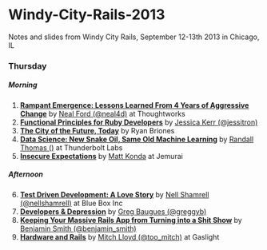 Windy-City-Rails-2013
=====================

Notes and slides from Windy City Rails, September 12-13th 2013 in Chicago, IL


### Thursday
##### Morning
1. [**Rampant Emergence: Lessons Learned From 4 Years of Aggressive Change**](Thursday/1_rampant_emergence.md) by [Neal Ford (@neal4d)](http://www.twitter.com/neal4d) at Thoughtworks
2. [**Functional Principles for Ruby Developers**](Thursday/2_rampant_emergence.md) by [Jessica Kerr (@jessitron)](http://www.twitter.com/jessitron)
3. [**The City of the Future, Today**](Thursday/3_the_city_of_the_future_today.md) by Ryan Briones
4. [**Data Science: New Snake Oil, Same Old Machine Learning**](Thursday/4_data_science_new_snake_oil_same_old_machine_learning.md) by [Randall Thomas ()](https://twitter.com/daksis) at Thunderbolt Labs
5. [**Insecure Expectations**](Thursday/5_insecure_expectations) by [Matt Konda](http://www.twitter.com/mkonda) at Jemurai

##### Afternoon
6. [**Test Driven Development: A Love Story**](Thursday/6_test_driven_development_a_love_story.md) by [Nell Shamrell (@nellshamrell)](https://twitter.com/nellshamrell) at Blue Box Inc
7. [**Developers & Depression**](Thursday/7_developers_and_depression) by [Greg Baugues (@greggyb)](http://www.twitter.com/greggyb)
8. [**Keeping Your Massive Rails App from Turning into a Shit Show**](8_keeping_your_massive_rails_app_from_turning_into_a_shit_show.md) by [Benjamin Smith (@benjamin_smith)](http://www.twitter.com/benjamin_smith)
9. [**Hardware and Rails**](Thursday/9_hardware_and_rails.md) by [Mitch Lloyd (@too_mitch)](http://www.twitter.com/too_mitch) at Gaslight